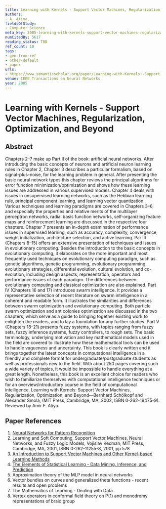 ```yaml
---
title: Learning with Kernels - Support Vector Machines, Regularization, Optimization, and Beyond
authors:
- A. Atiya
fieldsOfStudy:
- Computer Science
meta_key: 2005-learning-with-kernels-support-vector-machines-regularization-optimization-and-beyond
numCitedBy: 5617
reading_status: TBD
ref_count: 10
tags:
- gen-from-ref
- other-default
- paper
urls:
- https://www.semanticscholar.org/paper/Learning-with-Kernels:-Support-Vector-Machines,-and-Atiya/8ff61b8e097ccdb784a35b466ba9e130c2502513?sort=total-citations
venue: IEEE Transactions on Neural Networks
year: 2005
---
```


# Learning with Kernels - Support Vector Machines, Regularization, Optimization, and Beyond

## Abstract

Chapters 2–7 make up Part II of the book: artificial neural networks. After introducing the basic concepts of neurons and artificial neuron learning rules in Chapter 2, Chapter 3 describes a particular formalism, based on signal-plus-noise, for the learning problem in general. After presenting the basic neural network types this chapter reviews the principal algorithms for error function minimization/optimization and shows how these learning issues are addressed in various supervised models. Chapter 4 deals with issues in unsupervised learning networks, such as the Hebbian learning rule, principal component learning, and learning vector quantization. Various techniques and learning paradigms are covered in Chapters 3–6, and especially the properties and relative merits of the multilayer perceptron networks, radial basis function networks, self-organizing feature maps and reinforcement learning are discussed in the respective four chapters. Chapter 7 presents an in-depth examination of performance issues in supervised learning, such as accuracy, complexity, convergence, weight initialization, architecture selection, and active learning. Par III (Chapters 8–15) offers an extensive presentation of techniques and issues in evolutionary computing. Besides the introduction to the basic concepts in evolutionary computing, it elaborates on the more important and most frequently used techniques on evolutionary computing paradigm, such as genetic algorithms, genetic programming, evolutionary programming, evolutionary strategies, differential evolution, cultural evolution, and co-evolution, including design aspects, representation, operators and performance issues of each paradigm. The differences between evolutionary computing and classical optimization are also explained. Part IV (Chapters 16 and 17) introduces swarm intelligence. It provides a representative selection of recent literature on swarm intelligence in a coherent and readable form. It illustrates the similarities and differences between swarm optimization and evolutionary computing. Both particle swarm optimization and ant colonies optimization are discussed in the two chapters, which serve as a guide to bringing together existing work to enlighten the readers, and to lay a foundation for any further studies. Part V (Chapters 18–21) presents fuzzy systems, with topics ranging from fuzzy sets, fuzzy inference systems, fuzzy controllers, to rough sets. The basic terminology, underlying motivation and key mathematical models used in the field are covered to illustrate how these mathematical tools can be used to handle vagueness and uncertainty. This book is clearly written and it brings together the latest concepts in computational intelligence in a friendly and complete format for undergraduate/postgraduate students as well as professionals new to the field. With about 250 pages covering such a wide variety of topics, it would be impossible to handle everything at a great length. Nonetheless, this book is an excellent choice for readers who wish to familiarize themselves with computational intelligence techniques or for an overview/introductory course in the field of computational intelligence. Learning with Kernels: Support Vector Machines, Regularization, Optimization, and Beyond—Bernhard Schölkopf and Alexander Smola, (MIT Press, Cambridge, MA, 2002, ISBN 0-262-19475-9). Reviewed by Amir F. Atiya.

## Paper References

1. [Neural Networks for Pattern Recognition](1993-neural-networks-for-pattern-recognition)
2. Learning and Soft Computing, Support Vector Machines, Neural Networks, and Fuzzy Logic Models, Vojislav Kecman; MIT Press, Cambridge, MA, 2001, ISBN 0-262-11255-8, 2001, pp 578
3. [An Introduction to Support Vector Machines and Other Kernel-based Learning Methods](2000-an-introduction-to-support-vector-machines-and-other-kernel-based-learning-methods)
4. [The Elements of Statistical Learning - Data Mining, Inference, and Prediction](2004-the-elements-of-statistical-learning-data-mining-inference-and-prediction)
5. Approximation theory of the MLP model in neural networks
6. Vector bundles on curves and generalized theta functions - recent results and open problems
7. The Mathematics of Learning - Dealing with Data
8. Vertex operators in conformal field theory on P(1) and monodromy representations of braid group
